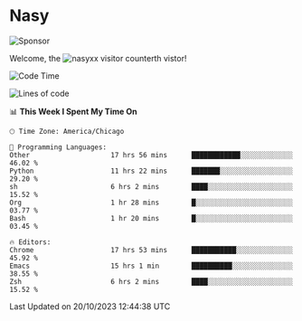 # Nasy

<!--
<p align="center">
<img height="200" src="https://github-readme-stats.vercel.app/api?username=nasyxx&count_private=true&show_icons=true&theme=dracula&include_all_commits=true"/>
<img height="200" src="https://github-readme-stats.vercel.app/api/top-langs/?username=nasyxx&theme=dracula&hide=html,jupyter+notebook&count_private=true&show_icons=true"/>
</p>

  
----------------
-->

![Sponsor](https://img.shields.io/static/v1.svg?label=Sponsor&message=%E2%9D%A4&logo=GitHub&style=flat&color=pink)
 
Welcome, the ![nasyxx visitor counter](https://count.getloli.com/get/@nasyxx?theme=rule34)th vistor!
 
<!--START_SECTION:waka-->
![Code Time](http://img.shields.io/badge/Code%20Time-3%2C836%20hrs%2038%20mins-blue)

![Lines of code](https://img.shields.io/badge/From%20Hello%20World%20I%27ve%20Written-6.3%20million%20lines%20of%20code-blue)

📊 **This Week I Spent My Time On** 

```text
🕑︎ Time Zone: America/Chicago

💬 Programming Languages: 
Other                    17 hrs 56 mins      ████████████░░░░░░░░░░░░░   46.02 % 
Python                   11 hrs 22 mins      ███████░░░░░░░░░░░░░░░░░░   29.20 % 
sh                       6 hrs 2 mins        ████░░░░░░░░░░░░░░░░░░░░░   15.52 % 
Org                      1 hr 28 mins        █░░░░░░░░░░░░░░░░░░░░░░░░   03.77 % 
Bash                     1 hr 20 mins        █░░░░░░░░░░░░░░░░░░░░░░░░   03.45 % 

🔥 Editors: 
Chrome                   17 hrs 53 mins      ███████████░░░░░░░░░░░░░░   45.92 % 
Emacs                    15 hrs 1 min        ██████████░░░░░░░░░░░░░░░   38.55 % 
Zsh                      6 hrs 2 mins        ████░░░░░░░░░░░░░░░░░░░░░   15.52 % 
```


 Last Updated on 20/10/2023 12:44:38 UTC
<!--END_SECTION:waka-->

<!-- ![visitors](https://visitor-badge.laobi.icu/badge?page_id=nasyxx.nasyxx) -->
